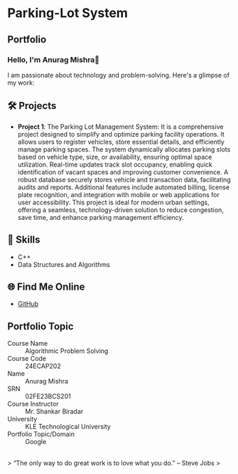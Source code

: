 # Parking-Lot System
## Portfolio

### Hello, I'm Anurag Mishra👋

I am passionate about technology and problem-solving. Here's a glimpse of my work:

## 🛠️ Projects
- **Project 1**: The Parking Lot Management System: It is a comprehensive project designed to simplify and optimize parking facility operations. It allows users to register vehicles, store essential details, and efficiently manage parking spaces. The system dynamically allocates parking slots based on vehicle type, size, or availability, ensuring optimal space utilization. Real-time updates track slot occupancy, enabling quick identification of vacant spaces and improving customer convenience. A robust database securely stores vehicle and transaction data, facilitating audits and reports. Additional features include automated billing, license plate recognition, and integration with mobile or web applications for user accessibility. This project is ideal for modern urban settings, offering a seamless, technology-driven solution to reduce congestion, save time, and enhance parking management efficiency.


## 🚀 Skills
- C++
- Data Structures and Algorithms


## 🌐 Find Me Online
- [GitHub](https://anuraggmishraa.github.io/parkinglotsystem.github.io/)


## Portfolio Topic

<dl>
<dt>Course Name</dt>
<dd>Algorithmic Problem Solving</dd>
<dt>Course Code</dt>
<dd> 24ECAP202</dd>
<dt>Name</dt>
<dd>Anurag Mishra</dd>
<dt>SRN</dt>
<dd>02FE23BCS201</dd>
<dt>Course Instructor</dt>
<dd>Mr. Shankar Biradar</dd>
<dt>University</dt>
<dd>KLE Technological University</dd>
<dt>Portfolio Topic/Domain</dt>
<dd>Google</dd>
</dl>

<br> 
> “The only way to do great work is to love what you do.” – Steve Jobs
>
